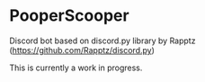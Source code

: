 # PooperScooper
Discord bot based on discord.py library by Rapptz (https://github.com/Rapptz/discord.py)

This is currently a work in progress.
